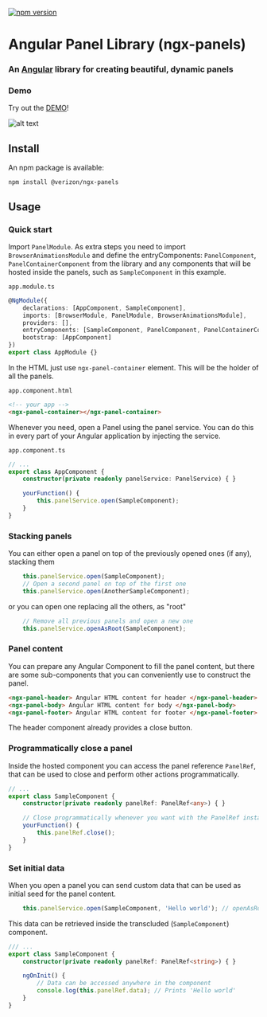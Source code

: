 [![npm version](https://badge.fury.io/js/%40verizon%2Fngx-panels.svg)](https://badge.fury.io/js/%40verizon%2Fngx-panels)

# Angular Panel Library (ngx-panels)
### An [Angular](https://angular.io/) library for creating beautiful, dynamic panels

### Demo
Try out the [DEMO](http://ngx-panels.surge.sh)!

![alt text](https://github.com/verizonconnect/ngx-panels/blob/master/docs/panel-demo.gif)

## Install
An npm package is available: 
```
npm install @verizon/ngx-panels
```

## Usage

### Quick start
Import `PanelModule`.
As extra steps you need to import `BrowserAnimationsModule` and define the entryComponents: `PanelComponent`, `PanelContainerComponent` from the library and any components that will be hosted inside the panels, such as `SampleComponent` in this example.

`app.module.ts`
```typescript
@NgModule({
    declarations: [AppComponent, SampleComponent],
    imports: [BrowserModule, PanelModule, BrowserAnimationsModule],
    providers: [],
    entryComponents: [SampleComponent, PanelComponent, PanelContainerComponent],
    bootstrap: [AppComponent]
})
export class AppModule {}
```

In the HTML just use `ngx-panel-container` element. This will be the holder of all the panels.

`app.component.html`
```html
<!-- your app -->
<ngx-panel-container></ngx-panel-container>
```

Whenever you need, open a Panel using the panel service. You can do this in every part of your Angular application by injecting the service.

`app.component.ts`
```typescript
// ...
export class AppComponent {
    constructor(private readonly panelService: PanelService) { }

    yourFunction() {
        this.panelService.open(SampleComponent);
    }
}
```

### Stacking panels
You can either open a panel on top of the previously opened ones (if any), stacking them
```typescript
    this.panelService.open(SampleComponent);
    // Open a second panel on top of the first one
    this.panelService.open(AnotherSampleComponent);
```

or you can open one replacing all the others, as "root"
```typescript
    // Remove all previous panels and open a new one
    this.panelService.openAsRoot(SampleComponent);
```

### Panel content
You can prepare any Angular Component to fill the panel content, but there are some sub-components that you can conveniently use to construct the panel.
```html
<ngx-panel-header> Angular HTML content for header </ngx-panel-header>
<ngx-panel-body> Angular HTML content for body </ngx-panel-body>
<ngx-panel-footer> Angular HTML content for footer </ngx-panel-footer>
```
The header component already provides a close button.

### Programmatically close a panel
Inside the hosted component you can access the panel reference `PanelRef`, that can be used to close and perform other actions programmatically.
```typescript
// ...
export class SampleComponent {
    constructor(private readonly panelRef: PanelRef<any>) { }

    // Close programmatically whenever you want with the PanelRef instance
    yourFunction() {
        this.panelRef.close();
    }
}
```

### Set initial data
When you open a panel you can send custom data that can be used as initial seed for the panel content.
```typescript
    this.panelService.open(SampleComponent, 'Hello world'); // openAsRoot offers the same possibility
```
This data can be retrieved inside the transcluded (`SampleComponent`) component.
```typescript
/// ...
export class SampleComponent {
    constructor(private readonly panelRef: PanelRef<string>) { }

    ngOnInit() {
        // Data can be accessed anywhere in the component
        console.log(this.panelRef.data); // Prints 'Hello world'
    }
}
```
